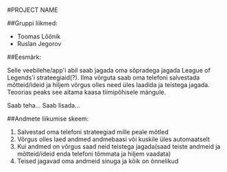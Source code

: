#PROJECT NAME

##Gruppi liikmed:
* Toomas Lõõnik
* Ruslan Jegorov

##Eesmärk:

Selle veebilehe/app'i abil saab jagada oma sõpradega jagada League of Legends'i
strateegiaid(?). Ilma võrguta saab oma telefoni salvestada mõtteid/ideid ja hiljem 
võrgus olles need üles laadida ja teistega jagada. Teoorias peaks see aitama kaasa 
tiimipõhisele mängule.

Saab teha...
Saab lisada...

##Andmete liikumise skeem:

1. Salvestad oma telefoni strateegiad mille peale mõtled
1. Võrgus olles laed andmed andmebaasi või kuskile üles automaatselt
1. Kui andmed on võrgus saad neid teistega jagada(saad teiste andmeid ja
mõtteid/ideid enda telefoni tõmmata ja hiljem vaadata)
1. Teised jagavad oma andmeid sinuga ja kõik on õnnelikud